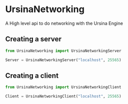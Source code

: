 # UrsinaNetworking
A High level api to do networking with the Ursina Engine

## Creating a server
```python
from UrsinaNetworking import UrsinaNetworkingServer

Server = UrsinaNetworkingServer("localhost", 25565)
```

## Creating a client
```python
from UrsinaNetworking import UrsinaNetworkingClient

Client = UrsinaNetworkingClient("localhost", 25565)
```
